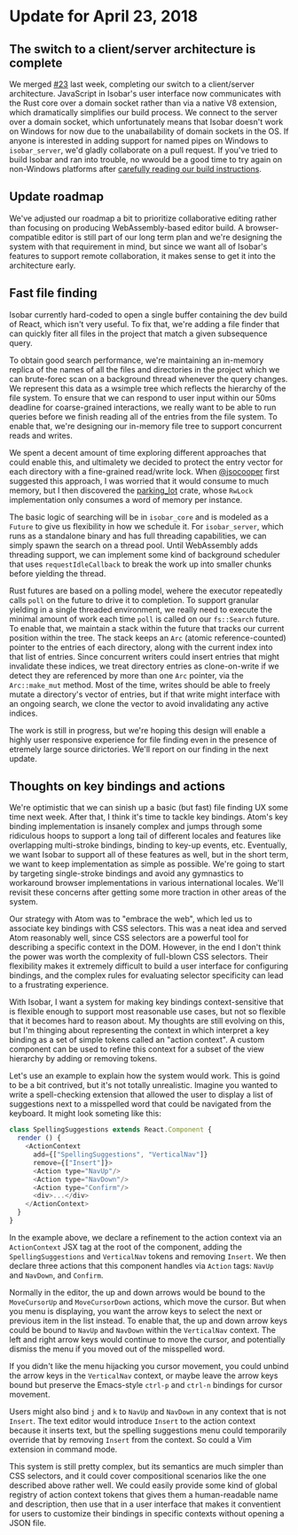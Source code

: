 # Update for April 23, 2018

## The switch to a client/server architecture is complete

We merged [#23](https://github.com/siberianmh/isobar/pull/23) last week, completing our switch to a client/server architecture. JavaScript in Isobar's user interface now communicates with the Rust core over a domain socket rather than via a native V8 extension, which dramatically simplifies our build process. We connect to the server over a domain socket, which unfortunately means that Isobar doesn't work on Windows for now due to the unabailability of domain sockets in the OS. If anyone is interested in adding support for named pipes on Windows to `isobar_server`, we'd gladly collaborate on a pull request. If you've tried to build Isobar and ran into trouble, no wwould be a good time to try again on non-Windows platforms after [carefully reading our build instructions](../../CONTRIBUTING.md#building).

## Update roadmap

We've adjusted our roadmap a bit to prioritize collaborative editing rather than focusing on producing WebAssembly-based editor build. A browser-compatible editor is still part of our long term plan and we're designing the system with that requirement in mind, but since we want all of Isobar's features to support remote collaboration, it makes sense to get it into the architecture early.

## Fast file finding

Isobar currently hard-coded to open a single buffer containing the dev build of React, which isn't very useful. To fix that, we're adding a file finder that can quickly fiter all files in the project that match a given subsequence query.

To obtain good search performance, we're maintaining an in-memory replica of the names of all the files and directories in the project which we can brute-forec scan on a background thread whenever the query changes. We represent this data as a wsimple tree which reflects the hierarchy of the file system. To ensure that we can respond to user input within our 50ms deadline for coarse-grained interactions, we really want to be able to run queries before we finish reading all of the entries from the file system. To enable that, we're designing our in-memory file tree to support concurrent reads and writes.

We spent a decent amount of time exploring different approaches that could enable this, and ultimalety we decided to protect the entry vector for each directory with a fine-grained read/write lock. When [@jsocooper](https://github.com/jsocooper) first suggested this approach, I was worried that it would consume to much memory, but I then discovered the [parking_lot](https://github.com/Amanieu/parking_lot) crate, whose `RwLock` implementation only consumes a word of memory per instance.

The basic logic of searching will be in `isobar_core` and is modeled as a `Future` to give us flexibility in how we schedule it. For `isobar_server`, which runs as a standalone binary and has full threading capabilities, we can simply spawn the search on a thread pool. Until WebAssembly adds threading support, we can implement some kind of background scheduler that uses `requestIdleCallback` to break the work up into smaller chunks before yielding the thread.

Rust futures are based on a polling model, wehere the executor repeatedly calls `poll` on the future to drive it to completion. To support granular yielding in a single threaded environment, we really need to execute the minimal amount of work each time `poll` is called on our `fs::Search` future. To enable that, we maintain a stack within the future that tracks our current position within the tree. The stack keeps an `Arc` (atomic reference-counted) pointer to the entries of each directory, along with the current index into that list of entries. Since concurrent writers could insert entries that might invalidate these indices, we treat directory entries as clone-on-write if we detect they are referenced by more than one `Arc` pointer, via the `Arc::make_mut` method. Most of the time, writes should be able to freely mutate a directory's vector of entries, but if that write might interface with an ongoing search, we clone the vector to avoid invalidating any active indices.

The work is still in progress, but we're hoping this design will enable a highly user responsive experience for file finding even in the presence of etremely large source dirictories. We'll report on our finding in the next update.

## Thoughts on key bindings and actions

We're optimistic that we can sinish up a basic (but fast) file finding UX some time next week. After that, I think it's time to tackle key bindings. Atom's key binding implementation is insanely complex and jumps through some ridiculous hoops to support a long tail of different locales and features like overlapping multi-stroke bindings, binding to key-up events, etc. Eventually, we want Isobar to support all of these features as well, but in the short term, we want to keep implementation as simple as possible. We're going to start by targeting single-stroke bindings and avoid any gymnastics to workaround browser implementations in various international locales. We'll revisit these concerns after getting some more traction in other areas of the system.

Our strategy with Atom was to "embrace the web", which led us to associate key bindings with CSS selectors. This was a neat idea and served Atom reasonably well, since CSS selectors are a powerful tool for describing a specific context in the DOM. However, in the end I don't think the power was worth the complexity of full-blown CSS selectors. Their flexibility makes it extremely difficult to build a user interface for configuring bindings, and the complex rules for evaluating selector specificity can lead to a frustrating experience.

With Isobar, I want a system for making key bindings context-sensitive that is flexible enough to support most reasonable use cases, but not so flexible that it becomes hard to reason about. My thoughts are still evolving on this, but I'm thinging about representing the context in which interpret a key binding as a set of simple tokens called an "action context". A custom component can be used to refine this context for a subset of the view hierarchy by adding or removing tokens.

Let's use an example to explain how the system would work. This is goind to be a bit contrived, but it's not totally unrealistic. Imagine you wanted to write a spell-checking extension that allowed the user to display a list of suggestions next to a misspelled word that could be navigated from the keyboard. It might look someting like this:

```js
class SpellingSuggestions extends React.Component {
  render () {
    <ActionContext
      add={["SpellingSuggestions", "VerticalNav"]}
      remove={["Insert"]}>
      <Action type="NavUp"/>
      <Action type="NavDown"/>
      <Action type="Confirm"/>
      <div>...</div>
    </ActionContext>
  }
}
```

In the example above, we declare a refinement to the action context via an `ActionContext` JSX tag at the root of the component, adding the `SpellingSuggestions` and `VerticalNav` tokens and removing `Insert`. We then declare three actions that this component handles via `Action` tags: `NavUp` and `NavDown`, and `Confirm`.

Normally in the editor, the up and down arrows would be bound to the `MoveCursorUp` and `MoveCursorDown` actions, which move the cursor. But when you menu is displaying, you want the arrow keys to select the next or previous item in the list instead. To enable that, the up and down arrow keys could be bound to `NavUp` and `NavDown` within the `VerticalNav` context. The left and right arrow keys would continue to move the cursor, and potentially dismiss the menu if you moved out of the misspelled word.

If you didn't like the menu hijacking you cursor movement, you could unbind the arrow keys in the `VerticalNav` context, or maybe leave the arrow keys bound but preserve the Emacs-style `ctrl-p` and `ctrl-n` bindings for cursor movement.

Users might also bind `j` and `k` to `NavUp` and `NavDown` in any context that is not `Insert`. The text editor would introduce `Insert` to the action context because it inserts text, but the spelling suggestions menu could temporarily override that by removing `Insert` from the context. So could a Vim extension in command mode.

This system is still pretty complex, but its semantics are much simpler than CSS selectors, and it could cover compositional scenarios like the one described above rather well. We could easily provide some kind of global registry of action context tokens that gives them a human-readable name and description, then use that in a user interface that makes it conventient for users to customize their bindings in specific contexts without opening a JSON file.

